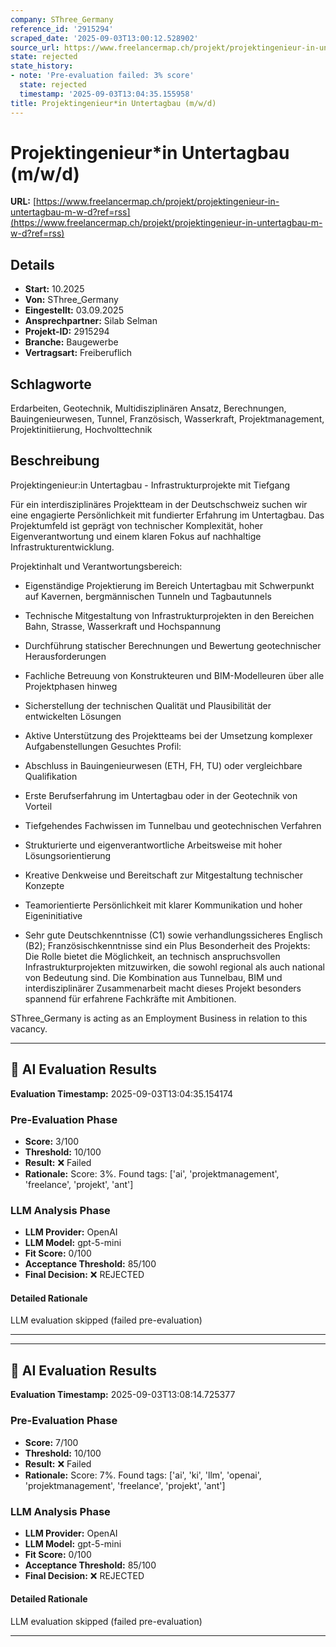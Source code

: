 ```yaml
---
company: SThree_Germany
reference_id: '2915294'
scraped_date: '2025-09-03T13:00:12.528902'
source_url: https://www.freelancermap.ch/projekt/projektingenieur-in-untertagbau-m-w-d?ref=rss
state: rejected
state_history:
- note: 'Pre-evaluation failed: 3% score'
  state: rejected
  timestamp: '2025-09-03T13:04:35.155958'
title: Projektingenieur*in Untertagbau (m/w/d)
---
```



# Projektingenieur*in Untertagbau (m/w/d)
**URL:** [https://www.freelancermap.ch/projekt/projektingenieur-in-untertagbau-m-w-d?ref=rss](https://www.freelancermap.ch/projekt/projektingenieur-in-untertagbau-m-w-d?ref=rss)
## Details
- **Start:** 10.2025
- **Von:** SThree_Germany
- **Eingestellt:** 03.09.2025
- **Ansprechpartner:** Silab Selman
- **Projekt-ID:** 2915294
- **Branche:** Baugewerbe
- **Vertragsart:** Freiberuflich

## Schlagworte
Erdarbeiten, Geotechnik, Multidisziplinären Ansatz, Berechnungen, Bauingenieurwesen, Tunnel, Französisch, Wasserkraft, Projektmanagement, Projektinitiierung, Hochvolttechnik

## Beschreibung
Projektingenieur:in Untertagbau - Infrastrukturprojekte mit Tiefgang

Für ein interdisziplinäres Projektteam in der Deutschschweiz suchen wir eine engagierte Persönlichkeit mit fundierter Erfahrung im Untertagbau. Das Projektumfeld ist geprägt von technischer Komplexität, hoher Eigenverantwortung und einem klaren Fokus auf nachhaltige Infrastrukturentwicklung.

Projektinhalt und Verantwortungsbereich:

- Eigenständige Projektierung im Bereich Untertagbau mit Schwerpunkt auf Kavernen, bergmännischen Tunneln und Tagbautunnels
- Technische Mitgestaltung von Infrastrukturprojekten in den Bereichen Bahn, Strasse, Wasserkraft und Hochspannung
- Durchführung statischer Berechnungen und Bewertung geotechnischer Herausforderungen
- Fachliche Betreuung von Konstrukteuren und BIM-Modelleuren über alle Projektphasen hinweg
- Sicherstellung der technischen Qualität und Plausibilität der entwickelten Lösungen
- Aktive Unterstützung des Projektteams bei der Umsetzung komplexer Aufgabenstellungen
Gesuchtes Profil:

- Abschluss in Bauingenieurwesen (ETH, FH, TU) oder vergleichbare Qualifikation
- Erste Berufserfahrung im Untertagbau oder in der Geotechnik von Vorteil
- Tiefgehendes Fachwissen im Tunnelbau und geotechnischen Verfahren
- Strukturierte und eigenverantwortliche Arbeitsweise mit hoher Lösungsorientierung
- Kreative Denkweise und Bereitschaft zur Mitgestaltung technischer Konzepte
- Teamorientierte Persönlichkeit mit klarer Kommunikation und hoher Eigeninitiative
- Sehr gute Deutschkenntnisse (C1) sowie verhandlungssicheres Englisch (B2); Französischkenntnisse sind ein Plus
Besonderheit des Projekts:
Die Rolle bietet die Möglichkeit, an technisch anspruchsvollen Infrastrukturprojekten mitzuwirken, die sowohl regional als auch national von Bedeutung sind. Die Kombination aus Tunnelbau, BIM und interdisziplinärer Zusammenarbeit macht dieses Projekt besonders spannend für erfahrene Fachkräfte mit Ambitionen.

SThree_Germany is acting as an Employment Business in relation to this vacancy.

---

## 🤖 AI Evaluation Results

**Evaluation Timestamp:** 2025-09-03T13:04:35.154174

### Pre-Evaluation Phase
- **Score:** 3/100
- **Threshold:** 10/100
- **Result:** ❌ Failed
- **Rationale:** Score: 3%. Found tags: ['ai', 'projektmanagement', 'freelance', 'projekt', 'ant']

### LLM Analysis Phase
- **LLM Provider:** OpenAI
- **LLM Model:** gpt-5-mini
- **Fit Score:** 0/100
- **Acceptance Threshold:** 85/100
- **Final Decision:** ❌ REJECTED

#### Detailed Rationale
LLM evaluation skipped (failed pre-evaluation)

---


---

## 🤖 AI Evaluation Results

**Evaluation Timestamp:** 2025-09-03T13:08:14.725377

### Pre-Evaluation Phase
- **Score:** 7/100
- **Threshold:** 10/100
- **Result:** ❌ Failed
- **Rationale:** Score: 7%. Found tags: ['ai', 'ki', 'llm', 'openai', 'projektmanagement', 'freelance', 'projekt', 'ant']

### LLM Analysis Phase
- **LLM Provider:** OpenAI
- **LLM Model:** gpt-5-mini
- **Fit Score:** 0/100
- **Acceptance Threshold:** 85/100
- **Final Decision:** ❌ REJECTED

#### Detailed Rationale
LLM evaluation skipped (failed pre-evaluation)

---
